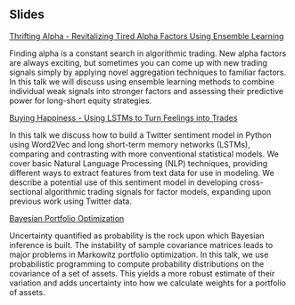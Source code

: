 ## Slides
[Thrifting Alpha - Revitalizing Tired Alpha Factors Using Ensemble Learning](Thrifting_Alpha_Talk.slides.html)

Finding alpha is a constant search in algorithmic trading. New alpha factors are always exciting, but sometimes you can come up with new trading signals simply by applying novel aggregation techniques to familiar factors. In this talk we will discuss using ensemble learning methods to combine individual weak signals into stronger factors and assessing their predictive power for long-short equity strategies.

[Buying Happiness - Using LSTMs to Turn Feelings into Trades](Buying_Happiness_Talk.slides.html)

In this talk we discuss how to build a Twitter sentiment model in Python using Word2Vec and long short-term memory networks (LSTMs), comparing and contrasting with more conventional statistical models. We cover basic Natural Language Processing (NLP) techniques, providing different ways to extract features from text data for use in modeling. We describe a potential use of this sentiment model in developing cross-sectional algorithmic trading signals for factor models, expanding upon previous work using Twitter data.

[Bayesian Portfolio Optimization](Bayesian_Portfolio_Optimization_Talk.slides.html)

Uncertainty quantified as probability is the rock upon which Bayesian inference is built. The instability of sample covariance matrices leads to major problems in Markowitz portfolio optimization. In this talk, we use probabilistic programming to compute probability distributions on the covariance of a set of assets. This yields a more robust estimate of their variation and adds uncertainty into how we calculate weights for a portfolio of assets.
